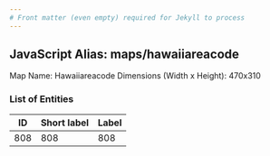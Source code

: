 ```yaml
---
# Front matter (even empty) required for Jekyll to process
---
```


## JavaScript Alias: maps/hawaiiareacode

Map Name: Hawaiiareacode
Dimensions (Width x Height): 470x310





### List of Entities

ID | Short label | Label
---|---|---|
808|808|808


